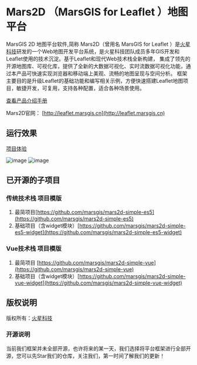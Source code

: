 # Mars2D （MarsGIS for Leaflet ）地图平台
  MarsGIS 2D 地图平台软件,简称 Mars2D（曾用名 MarsGIS for Leaflet ）是[火星科技](http://www.marsgis.cn/)研发的一个Web地图开发平台系统，是火星科技团队成员多年GIS开发和Leaflet使用的技术沉淀。基于Leaflet和现代Web技术栈全新构建， 集成了领先的开源地图库、可视化库，提供了全新的大数据可视化、实时流数据可视化功能，通过本产品可快速实现浏览器和移动端上美观、流畅的地图呈现与空间分析。 框架主要目的是升级Leaflet的基础功能和编写相关示例，方便快速搭建Leaflet地图项目，敏捷开发，可复用，支持各种配置，适合各种场景使用。

  [查看产品介绍手册](http://leaflet.marsgis.cn/docs/file/cpjs.pdf)

Mars2D官网： [http://leaflet.marsgis.cn](http://leaflet.marsgis.cn)


## 运行效果 
 [项目体验](http://leaflet.marsgis.cn/project.html)

 ![image](http://leaflet.marsgis.cn/docs/img/project/1.jpg)
 ![image](http://leaflet.marsgis.cn/docs/img/project/2.jpg)

 
## 已开源的子项目 

### 传统技术栈 项目模版
1. 最简项目[https://github.com/marsgis/mars2d-simple-es5](https://github.com/marsgis/mars2d-simple-es5)
2. 基础项目（含widget模块）[https://github.com/marsgis/mars2d-simple-es5-widget](https://github.com/marsgis/mars2d-simple-es5-widget)
 
### Vue技术栈 项目模版
1. 最简项目 [https://github.com/marsgis/mars2d-simple-vue](https://github.com/marsgis/mars2d-simple-vue)
2. 基础项目（含widget模块）[https://github.com/marsgis/mars2d-simple-vue-widget](https://github.com/marsgis/mars2d-simple-vue-widget)
 



## 版权说明
版权所有：[火星科技](http://www.marsgis.cn/)

### 开源说明
当前我们框架并未全部开源，也许将来的某一天，我们选择将平台框架进行全部开源，您可以先Star我们的仓库，关注我们，第一时间了解我们的更新！
